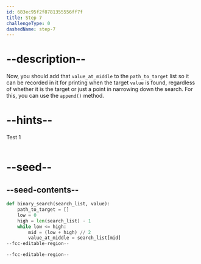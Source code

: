 ```yaml
---
id: 683ec95f2f8781355556ff7f
title: Step 7
challengeType: 0
dashedName: step-7
---
```


# --description--

Now, you should add that `value_at_middle` to the `path_to_target` list so it can be recorded in it for printing when the target `value` is found, regardless of whether it is the target or just a point in narrowing down the search. For this, you can use the `append()` method.

# --hints--

Test 1

```js

```

# --seed--

## --seed-contents--

```py
def binary_search(search_list, value):
    path_to_target = []
    low = 0
    high = len(search_list) - 1
    while low <= high:
        mid = (low + high) // 2
        value_at_middle = search_list[mid]
--fcc-editable-region--

--fcc-editable-region--
```
